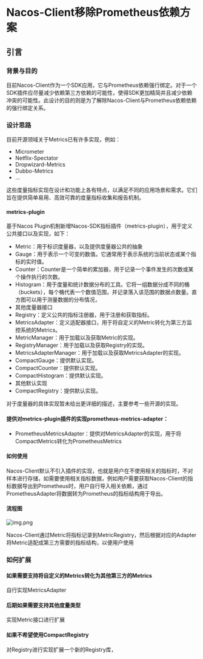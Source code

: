 # Nacos-Client移除Prometheus依赖方案

## 引言

### 背景与目的

目前Nacos-Client作为一个SDK应用，它与Prometheus依赖强行绑定。对于一个SDK插件应尽量减少依赖第三方依赖的可能性，使得SDK更加精简并且减少依赖冲突的可能性。此设计的目的则是为了解除Nacos-Client与Prometheus依赖依赖的强行绑定关系。

### 设计思路

目前开源领域关于Metrics已有许多实现，例如：
- Micrometer
- Netflix-Spectator
- Dropwizard-Metrics
- Dubbo-Metrics
- ...

这些度量指标实现在设计和功能上各有特点，以满足不同的应用场景和需求。它们旨在提供简单易用、高效可靠的度量指标收集和报告机制。

#### metrics-plugin

基于Nacos Plugin机制新增Nacos-SDK指标插件（metrics-plugin），用于定义公共接口以及实现，如下：

- Metric：用于标识度量器，以及提供度量器公共的抽象
- Gauge：用于表示一个可变的数值。它通常用于表示系统的当前状态或某个指标的实时值。
- Counter：Counter是一个简单的累加器，用于记录一个事件发生的次数或某个操作执行的次数。
- Histogram：用于度量和统计数据分布的工具。它将一组数据分成不同的桶（buckets），每个桶代表一个数值范围，并记录落入该范围的数据点数量。直方图可以用于测量数据的分布情况，
- 其他度量器接口
- Registry：定义公共的指标注册器，用于注册和获取指标。
- MetricsAdapter：定义适配器接口，用于将自定义的Metric转化为第三方监控系统的Metrics。
- MetricManager：用于加载以及获取Metric的实现。
- RegistryManager：用于加载以及获取Registry的实现。
- MetricsAdapterManager：用于加载以及获取MetricsAdapter的实现。
- CompactGauge：提供默认实现。
- CompactCounter：提供默认实现。
- CompactHistogram：提供默认实现。
- 其他默认实现
- CompactRegistry：提供默认实现。

对于度量器的具体实现暂未给出更详细的描述，主要参考一些开源的实现。

#### 提供对metrics-plugin插件的实现prometheus-metrics-adapter：

- PrometheusMetricsAdapter：提供对MetricsAdapter的实现，用于将CompactMetrics转化为PrometheusMetrics

#### 如何使用

Nacos-Client默认不引入插件的实现，也就是用户在不使用相关的指标时，不对样本进行存储，如需要使用相关指标数据，例如用户需要获取Nacos-Client的指标数据导出到Prometheus时，用户自行导入相关依赖，通过PrometheusAdapter将数据转为Prometheus的指标结构用于导出。

#### 流程图

![img.png](https://cxyzyw-site.oss-cn-beijing.aliyuncs.com/images202307172205630.png)

Nacos-Client通过Metric将指标记录到MetricRegistry，然后根据对应的Adapter将Metric适配成第三方需要的指标结构，以便用户使用

### 如何扩展

#### 如果需要支持将自定义的Metrics转化为其他第三方的Metrics

自行实现MetricsAdapter

#### 后期如果需要支持其他度量类型

实现Metric接口进行扩展

#### 如果不希望使用CompactRegistry

对Registry进行实现扩展一个新的Registry库，

